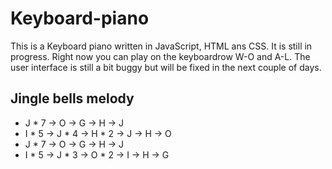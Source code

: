 # Keyboard-piano

This is a Keyboard piano written in JavaScript, HTML ans CSS. 
It is still in progress.
Right now you can play on the keyboardrow W-O and A-L.
The user interface is still a bit buggy but will be fixed in the next couple of days.

## Jingle bells melody

- J * 7 -> O -> G -> H -> J
- I * 5 -> J * 4 -> H * 2 -> J -> H -> O
- J * 7 -> O -> G -> H -> J
- I * 5 -> J * 3 -> O * 2 -> I -> H -> G
